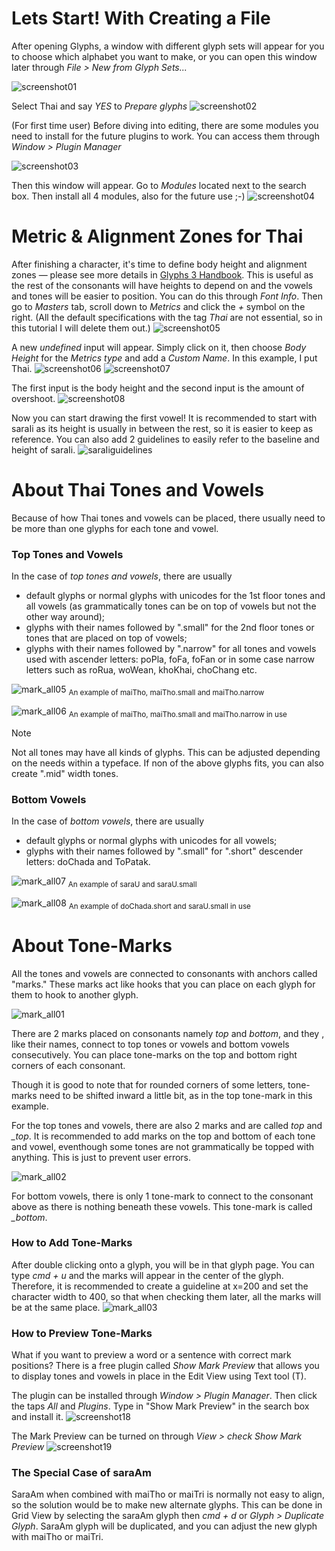 # Lets Start! With Creating a File
After opening Glyphs, a window with different glyph sets will appear for you to choose which alphabet you want to make, or you can open this window later through _File > New from Glyph Sets..._

![screenshot01](/images/01.png)

Select Thai and say _YES_ to _Prepare glyphs_
![screenshot02](/images/02.png)

(For first time user) Before diving into editing, there are some modules you need to install for the future plugins to work. You can access them through _Window > Plugin Manager_ 

![screenshot03](/images/03.png)

Then this window will appear. Go to _Modules_ located next to the search box. Then install all 4 modules, also for the future use ;-)
![screenshot04](/images/04.png)

# Metric & Alignment Zones for Thai
After finishing a character, it's time to define body height and alignment zones — please see more details in [Glyphs 3 Handbook](https://cdn2.glyphsapp.com/media/pages/learn/f84e457b88-1639830290/glyphs-3.0.4-handbook.pdf/). This is useful as the rest of the consonants will have heights to depend on and the vowels and tones will be easier to position. You can do this through _Font Info_. Then go to _Masters_ tab, scroll down to _Metrics_ and click the _+_ symbol on the right. (All the default specifications with the tag _Thai_ are not essential, so in this tutorial I will delete them out.)
![screenshot05](/images/05.png)

A new _undefined_ input will appear. Simply click on it, then choose _Body Height_ for the _Metrics type_ and add a _Custom Name_. In this example, I put Thai.
![screenshot06](/images/06.png)
![screenshot07](/images/07.png)

The first input is the body height and the second input is the amount of overshoot.
![screenshot08](/images/08.png)

Now you can start drawing the first vowel! It is recommended to start with saraIi as its height is usually in between the rest, so it is easier to keep as reference. You can also add 2 guidelines to easily refer to the baseline and height of saraIi.
![saraIiguidelines](/images/saraIiguidelines.png)

# About Thai Tones and Vowels
Because of how Thai tones and vowels can be placed, there usually need to be more than one glyphs for each tone and vowel. 

### Top Tones and Vowels
In the case of _top tones and vowels_, there are usually
- default glyphs or normal glyphs with unicodes for the 1st floor tones and all vowels (as grammatically tones can be on top of vowels but not the other way around);
- glyphs with their names followed by ".small" for the 2nd floor tones or tones that are placed on top of vowels;
- glyphs with their names followed by ".narrow" for all tones and vowels used with ascender letters: poPla, foFa, foFan or in some case narrow letters such as roRua, woWean, khoKhai, choChang etc.

![mark_all05](/images/mark_all05.png)
<sub>An example of maiTho, maiTho.small and maiTho.narrow</sub>

![mark_all06](/images/mark_all06.png)
<sub>An example of maiTho, maiTho.small and maiTho.narrow in use</sub>

<!-- 
![screenshot10](/images/tone-10.png)
<sub>An example of default maiTho</sub>

![screenshot11](/images/tone-11.png)
<sub>An example of maiTho.small</sub>

![screenshot12](/images/tone-12.png)
<sub>An example of maiTho.narrow</sub> -->

> [!NOTE]
> Not all tones may have all kinds of glyphs. This can be adjusted depending on the needs within a typeface. If non of the above glyphs fits, you can also create ".mid" width tones.

### Bottom Vowels
In the case of _bottom vowels_, there are usually
- default glyphs or normal glyphs with unicodes for all vowels;
- glyphs with their names followed by ".small" for ".short" descender letters: doChada and ToPatak.

![mark_all07](/images/mark_all07.png)
<sub>An example of saraU and saraU.small</sub>

![mark_all08](/images/mark_all08.png)
<sub>An example of doChada.short and saraU.small in use</sub>

<!-- ![screenshot13](/images/tone-13.png)
<sub>An example of saraU and saraU.small</sub>

![screenshot14](/images/tone-14.png)
<sub>An example of saraU.small</sub> -->

# About Tone-Marks
All the tones and vowels are connected to consonants with anchors called "marks." These marks act like hooks that you can place on each glyph for them to hook to another glyph. 

![mark_all01](/images/mark_all01.png)

There are 2 marks placed on consonants namely _top_ and _bottom_, and they , like their names, connect to top tones or vowels and bottom vowels consecutively. You can place tone-marks on the top and bottom right corners of each consonant. 

Though it is good to note that for rounded corners of some letters, tone-marks need to be shifted inward a little bit, as in the top tone-mark in this example. 
<!-- ![screenshot15](/images/mark-15.png)
<sub>top tone-mark on the top right corner of the image and bottom tone-mark on the bottom right corner of the image</sub> -->

For the top tones and vowels, there are also 2 marks and are called *top* and *_top*. It is recommended to add marks on the top and bottom of each tone and vowel, eventhough some tones are not grammatically be topped with anything. This is just to prevent user errors.
<!-- ![screenshot16](/images/mark-16.png)
<sub>top tone-mark on the top right corner of the image and _top tone-mark on the bottom right corner of the image</sub> -->

![mark_all02](/images/mark_all02.png)

For bottom vowels, there is only 1 tone-mark to connect to the consonant above as there is nothing beneath these vowels. This tone-mark is called *_bottom*.
<!-- ![screenshot17](/images/mark-17.png)
<sub>_bottom tone-mark on the top right corner of the image</sub> -->

### How to Add Tone-Marks
After double clicking onto a glyph, you will be in that glyph page. You can type _cmd + u_ and the marks will appear in the center of the glyph. Therefore, it is recommended to create a guideline at x=200 and set the character width to 400, so that when checking them later, all the marks will be at the same place.
![mark_all03](/images/mark_all03.png)

### How to Preview Tone-Marks
What if you want to preview a word or a sentence with correct mark positions? There is a free plugin called *Show Mark Preview* that allows you to display tones and vowels in place in the Edit View using Text tool (T). 

The plugin can be installed through _Window > Plugin Manager_. Then click the taps *All* and *Plugins*. Type in "Show Mark Preview" in the search box and install it.
![screenshot18](/images/mark-18.png)

The Mark Preview can be turned on through _View > check Show Mark Preview_
![screenshot19](/images/19.png)

### The Special Case of saraAm
SaraAm when combined with maiTho or maiTri is normally not easy to align, so the solution would be to make new alternate glyphs. This can be done in Grid View by selecting the saraAm glyph then _cmd + d_ or _Glyph > Duplicate Glyph_. SaraAm glyph will be duplicated, and you can adjust the new glyph with maiTho or maiTri.
